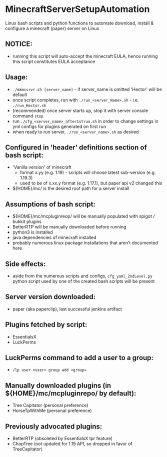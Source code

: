 # MinecraftServerSetupAutomation
Linux bash scripts and python functions to automate download, install &amp; configure a minecraft (paper) server on Linux

## NOTICE:
  - running this script will auto-accept the minecraft EULA, hence running this script constitutes EULA acceptance

## Usage:
  - `./mkmcsrvr.sh [server_name]` - if server_name is omitted 'Hector' will be default
  - once script completes, run with `./run_<server_Name>.sh` - i.e. `./run_Hector.sh`
  - (recommended) once server starts up, stop it with server console command `stop`
  - run `./cfg_<server_name>_after1strun.sh` in order to change settings in yml configs for plugins generated on first run
  - when ready to run server, `./run_<server_name>.sh` as desired

## Configured in 'header' definitions section of bash script:
  - 'Vanilla version' of minecraft
      - format x.yy (e.g. 1.19) - scripts will choose latest sub-version (e.g. 1.19.3)
      - used to be of x.xx.y format (e.g. 1.17.1), but paper api v2 changed this
  - ${HOME}/mc/ is the desired root path for a server install

## Assumptions of bash script:
  - ${HOME}/mc/mcpluginreop/ will be manually populated with spigot / bukkit plugins
  - BetterRTP will be manually downloaded before running
  - python3 is installed 
  - java dependencies of minecraft installed
  - probably numerous linux package installations that aren't documented here
  
## Side effects:
  - aside from the numerous scripts and configs, `cfg_yaml_2ndLevel.py` python script used by one of the created bash scripts will be present
  
## Server version downloaded:
  - paper (aka paperclip), last successful jenkins artifact

## Plugins fetched by script:
  - EssentialsX
  - LuckPerms
  
## LuckPerms command to add a user to a group:
  - `/lp user <user> group add <group>`
  
## Manually downloaded plugins (in ${HOME}/mc/mcpluginrepo/ by default):
  - Tree Capitator (personal preference)
  - HorseTpWithMe (personal preference)
  
## Previously advocated plugins:
  - BetterRTP (obsoleted by EssentialsX tpr feature)
  - ChopTree (not updated for 1.19 API, so dropped in favor of TreeCapitator)
